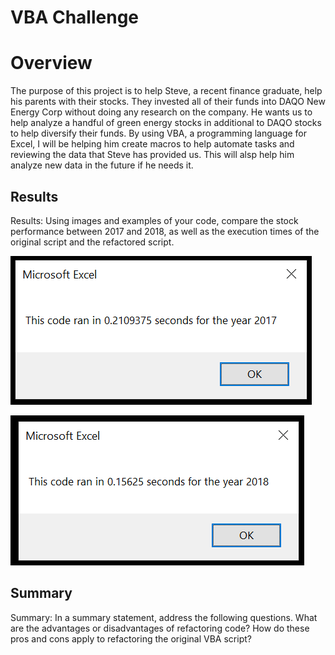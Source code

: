 # VBA Challenge

# Overview
The purpose of this project is to help Steve, a recent finance graduate, help his parents with their stocks. They invested all of their funds into DAQO New Energy Corp without doing any research on the company. He wants us to help analyze a handful of green energy stocks in additional to DAQO stocks to help diversify their funds. By using VBA, a programming language for Excel, I will be helping him create macros to help automate tasks and reviewing the data that Steve has provided us. This will alsp help him analyze new data in the future if he needs it. 

## Results
Results: Using images and examples of your code, compare the stock performance between 2017 and 2018, as well as the execution times of the original script and the refactored script.

![This is an image](https://github.com/TracyKien/stock-analysis/blob/main/Resources/VBA_Challenge_2017.png?raw=true)

![This is an image](https://github.com/TracyKien/stock-analysis/blob/main/Resources/VBA_Challenge_2018.PNG?raw=true)



## Summary
Summary: In a summary statement, address the following questions.
What are the advantages or disadvantages of refactoring code?
How do these pros and cons apply to refactoring the original VBA script?

